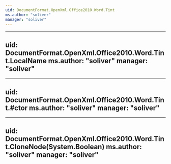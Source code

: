 ```yaml
---
uid: DocumentFormat.OpenXml.Office2010.Word.Tint
ms.author: "soliver"
manager: "soliver"
---
```


---
uid: DocumentFormat.OpenXml.Office2010.Word.Tint.LocalName
ms.author: "soliver"
manager: "soliver"
---

---
uid: DocumentFormat.OpenXml.Office2010.Word.Tint.#ctor
ms.author: "soliver"
manager: "soliver"
---

---
uid: DocumentFormat.OpenXml.Office2010.Word.Tint.CloneNode(System.Boolean)
ms.author: "soliver"
manager: "soliver"
---
